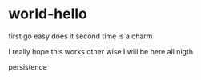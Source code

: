 # world-hello
first go easy does it second time is a charm


I really hope this works other wise I will be here all nigth

persistence
